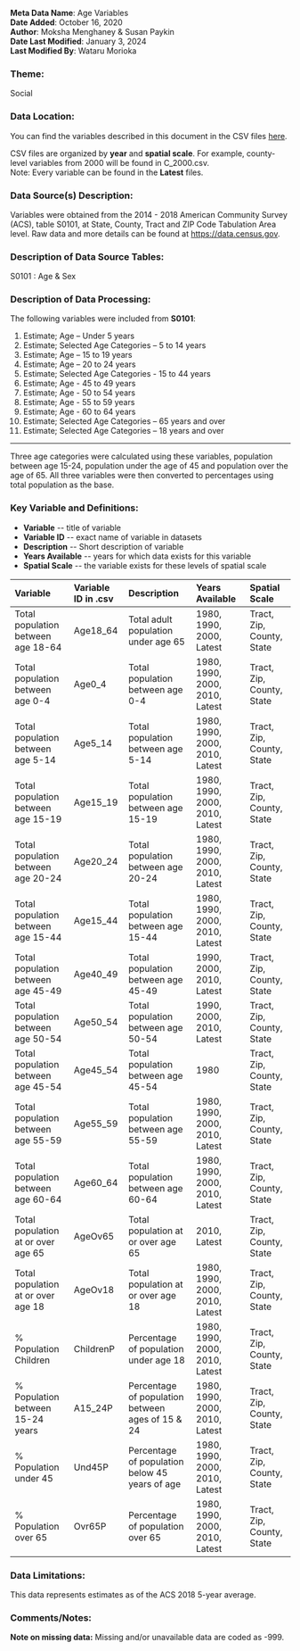 **Meta Data Name**: Age Variables  
**Date Added**: October 16, 2020  
**Author**: Moksha Menghaney & Susan Paykin  
**Date Last Modified**: January 3, 2024  
**Last Modified By**: Wataru Morioka

### Theme: 
Social 

### Data Location: 
You can find the variables described in this document in the CSV files [here](../full_tables).  

CSV files are organized by **year** and **spatial scale**. For example, county-level variables from 2000 will be found in C_2000.csv.  
Note: Every variable can be found in the **Latest** files.

### Data Source(s) Description:  
Variables were obtained from the 2014 - 2018 American Community Survey (ACS), table S0101, at State, County, Tract and ZIP Code Tabulation Area level. Raw data and more details can be found at https://data.census.gov.

### Description of Data Source Tables:
S0101 : Age & Sex

### Description of Data Processing: 
The following variables were included from **S0101**:
  1.	Estimate; Age – Under 5 years
  2.	Estimate; Selected Age Categories – 5 to 14 years
  3.	Estimate; Age – 15 to 19 years 
  4.	Estimate; Age – 20 to 24 years 
  5.	Estimate; Selected Age Categories - 15 to 44 years
  6.	Estimate; Age - 45 to 49 years
  7.	Estimate; Age - 50 to 54 years
  8.	Estimate; Age - 55 to 59 years
  9.	Estimate; Age - 60 to 64 years
  10.	Estimate; Selected Age Categories – 65 years and over
  11.	Estimate; Selected Age Categories – 18 years and over

----------
Three age categories were calculated using these variables, population between age 15-24, population under the age of 45 and population over the age of 65. 
All three variables were then converted to percentages using total population as the base.

### Key Variable and Definitions:

- **Variable** -- title of variable
- **Variable ID** -- exact name of variable in datasets
- **Description** -- Short description of variable
- **Years Available** -- years for which data exists for this variable
- **Spatial Scale** -- the variable exists for these levels of spatial scale

| Variable | Variable ID in .csv | Description | Years Available | Spatial Scale |
|:---------|:--------------------|:------------|:----------------|:--------------|
| Total population between age 18-64 | Age18_64 | Total adult population under age 65 | 1980, 1990, 2000, Latest | Tract, Zip, County, State |
| Total population between age 0-4 | Age0_4 | Total population between age 0-4 | 1980, 1990, 2000, 2010, Latest | Tract, Zip, County, State |
| Total population between age 5-14 | Age5_14 | Total population between age 5-14 | 1980, 1990, 2000, 2010, Latest | Tract, Zip, County, State |
| Total population between age 15-19 | Age15_19 | Total population between age 15-19 | 1980, 1990, 2000, 2010, Latest | Tract, Zip, County, State |
| Total population between age 20-24 | Age20_24 | Total population between age 20-24 | 1980, 1990, 2000, 2010, Latest | Tract, Zip, County, State |
| Total population between age 15-44 | Age15_44 | Total population between age 15-44 | 1980, 1990, 2000, 2010, Latest | Tract, Zip, County, State |
| Total population between age 45-49 | Age40_49 | Total population between age 45-49 | 1990, 2000, 2010, Latest | Tract, Zip, County, State |
| Total population between age 50-54 | Age50_54 | Total population between age 50-54 | 1990, 2000, 2010, Latest | Tract, Zip, County, State |
| Total population between age 45-54 | Age45_54 | Total population between age 45-54 | 1980 | Tract, Zip, County, State |
| Total population between age 55-59 | Age55_59 | Total population between age 55-59 | 1980, 1990, 2000, 2010, Latest | Tract, Zip, County, State |
| Total population between age 60-64 | Age60_64 | Total population between age 60-64 | 1980, 1990, 2000, 2010, Latest | Tract, Zip, County, State |
| Total population at or over age 65 | AgeOv65 | Total population at or over age 65 | 2010, Latest | Tract, Zip, County, State |
| Total population at or over age 18 | AgeOv18 | Total population at or over age 18 | 1980, 1990, 2000, 2010, Latest | Tract, Zip, County, State |
| % Population Children | ChildrenP | Percentage of population under age 18 | 1980, 1990, 2000, 2010, Latest | Tract, Zip, County, State |
| % Population between 15-24 years | A15_24P | Percentage of population between ages of 15 & 24 | 1980, 1990, 2000, 2010, Latest | Tract, Zip, County, State |
| % Population under 45  | Und45P | Percentage of population below 45 years of age | 1980, 1990, 2000, 2010, Latest | Tract, Zip, County, State |
| % Population over 65 | Ovr65P | Percentage of population over 65 | 1980, 1990, 2000, 2010, Latest | Tract, Zip, County, State |

### Data Limitations:
This data represents estimates as of the ACS 2018 5-year average.

### Comments/Notes:
**Note on missing data:** Missing and/or unavailable data are coded as -999. 
